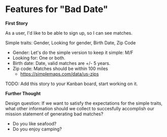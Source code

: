 

# Features for "Bad Date"

**First Story**

As a user, I'd like to be able to sign up, so I can see matches.

Simple traits: Gender, Looking for gender, Birth Date, Zip Code

 - Gender: Let's do the simple version to keep it simple: M/F
 - Looking for: One or both.
 - Birth date: Date, valid matches are +/- 5 years.
 - Zip code: Matches should be within 100 miles
   - https://simplemaps.com/data/us-zips
   
TODO: Add this story to your Kanban board, start working on it.

**Further Thought**

Design question: If we want to satisfy the expectations for the simple traits,
what other information should we collect to succesfully accomplish our mission
statement of generating bad matches?

 - Do you like seafood?
 - Do you enjoy camping?
 
 
